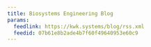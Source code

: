 ```yaml
---
title: Biosystems Engineering Blog
params:
  feedlink: https://kwk.systems/blog/rss.xml
  feedid: 07b61e8b2ade4b7f60f49640953e60c9
---
```

